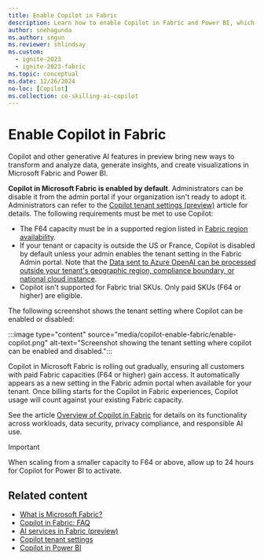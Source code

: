 ```yaml
---
title: Enable Copilot in Fabric
description: Learn how to enable Copilot in Fabric and Power BI, which brings a new way to transform and analyze data, generate insights, and create visualizations.
author: snehagunda
ms.author: sngun
ms.reviewer: shlindsay
ms.custom:
  - ignite-2023
  - ignite-2023-fabric
ms.topic: conceptual
ms.date: 12/26/2024
no-loc: [Copilot]
ms.collection: ce-skilling-ai-copilot
---
```


# Enable Copilot in Fabric

Copilot and other generative AI features in preview bring new ways to transform and analyze data, generate insights, and create visualizations in Microsoft Fabric and Power BI.

**Copilot in Microsoft Fabric is enabled by default**. Administrators can be disable it from the admin portal if your organization isn't ready to adopt it. Administrators can refer to the [Copilot tenant settings (preview)](../admin/service-admin-portal-copilot.md) article for details. The following requirements must be met to use Copilot:

- The F64 capacity must be in a supported region listed in [Fabric region availability](../admin/region-availability.md).
- If your tenant or capacity is outside the US or France, Copilot is disabled by default unless your admin enables the tenant setting in the Fabric Admin portal. Note that the [Data sent to Azure OpenAI can be processed outside your tenant's geographic region, compliance boundary, or national cloud instance](../admin/service-admin-portal-copilot.md).
- Copilot isn't supported for Fabric trial SKUs. Only paid SKUs (F64 or higher) are eligible.

The following screenshot shows the tenant setting where Copilot can be enabled or disabled:

:::image type="content" source="media/copilot-enable-fabric/enable-copilot.png" alt-text="Screenshot showing the tenant setting where copilot can be enabled and disabled.":::

Copilot in Microsoft Fabric is rolling out gradually, ensuring all customers with paid Fabric capacities (F64 or higher) gain access. It automatically appears as a new setting in the Fabric admin portal when available for your tenant. Once billing starts  for the Copilot in Fabric experiences, Copilot usage will count against your existing Fabric capacity.

See the article [Overview of Copilot in Fabric](copilot-fabric-overview.md) for details on its functionality across workloads, data security, privacy compliance, and responsible AI use.

> [!IMPORTANT]
> When scaling from a smaller capacity to F64 or above, allow up to 24 hours for Copilot for Power BI to activate.

## Related content

- [What is Microsoft Fabric?](microsoft-fabric-overview.md)
- [Copilot in Fabric: FAQ](../fundamentals/copilot-faq-fabric.yml)
- [AI services in Fabric (preview)](../data-science/ai-services/ai-services-overview.md)
- [Copilot tenant settings](../admin/service-admin-portal-copilot.md)
- [Copilot in Power BI](/power-bi/create-reports/copilot-introduction)
